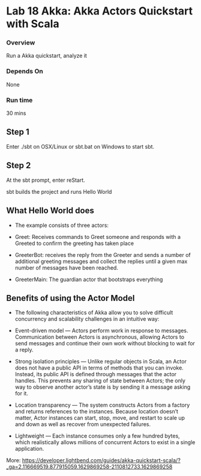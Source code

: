 <link rel='stylesheet' href='../assets/css/main.css'/>

# Lab 18 Akka: Akka Actors Quickstart with Scala

### Overview
Run a Akka quickstart, analyze it

### Depends On
None

### Run time
30 mins

## Step 1

Enter ./sbt on OSX/Linux or sbt.bat on Windows to start sbt.

## Step 2

At the sbt prompt, enter reStart.

sbt builds the project and runs Hello World

## What Hello World does
* The example consists of three actors:

* Greet: Receives commands to Greet someone and responds with a Greeted to confirm the greeting has taken place
* GreeterBot: receives the reply from the Greeter and sends a number of additional greeting messages and collect the replies until a given max number of messages have been reached.
* GreeterMain: The guardian actor that bootstraps everything

## Benefits of using the Actor Model

* The following characteristics of Akka allow you to solve difficult concurrency and scalability challenges in an intuitive way:

* Event-driven model — Actors perform work in response to messages. Communication between Actors is asynchronous, allowing Actors to send messages and continue their own work without blocking to wait for a reply.
* Strong isolation principles — Unlike regular objects in Scala, an Actor does not have a public API in terms of methods that you can invoke. Instead, its public API is defined through messages that the actor handles. This prevents any sharing of state between Actors; the only way to observe another actor’s state is by sending it a message asking for it.
* Location transparency — The system constructs Actors from a factory and returns references to the instances. Because location doesn’t matter, Actor instances can start, stop, move, and restart to scale up and down as well as recover from unexpected failures.
* Lightweight — Each instance consumes only a few hundred bytes, which realistically allows millions of concurrent Actors to exist in a single application.

More: https://developer.lightbend.com/guides/akka-quickstart-scala/?_ga=2.116669519.877915059.1629869258-2110812733.1629869258
